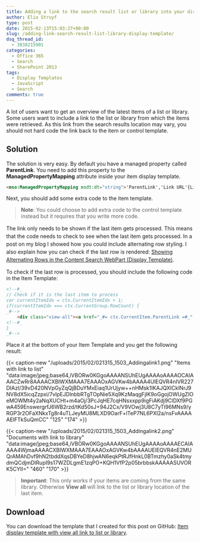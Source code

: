 ```yaml
---
title: Adding a link to the search result list or library into your display template
author: Elio Struyf
type: post
date: 2015-02-13T15:03:27+00:00
slug: /adding-link-search-result-list-library-display-template/
dsq_thread_id:
  - 3838215901
categories:
  - Office 365
  - Search
  - SharePoint 2013
tags:
  - Display Templates
  - JavaScript
  - Search
comments: true
---
```


A lot of users want to get an overview of the latest items of a list or library. Some users want to include a link to the list or library from which the items were retrieved. As this link from the search results location may vary, you should not hard code the link back to the item or control template.

## Solution

The solution is very easy. By default you have a managed property called **ParentLink**. You need to add this property to the **ManagedPropertyMapping** attribute inside your item display template.

```html
<mso:ManagedPropertyMapping msdt:dt="string">'ParentLink','Link URL'{Link URL}:'Path','Line 1'{Line 1}:'Title','Line 2'{Line 2}:'','FileExtension','SecondaryFileExtension'</mso:ManagedPropertyMapping>
```

Next, you should add some extra code to the item template.

> **Note**: You could choose to add extra code to the control template instead but it requires that you write more code. 

<span style="line-height: 1.5;">The link only needs to be shown if the last item gets processed. This means that the code needs to check to see when the last item gets processed. In a post on my blog I showed how you could include alternating row styling. I also explain how you can check if the last row is rendered: </span>[Showing Alternating Rows in the Content Search WebPart (Display Template)](https://www.eliostruyf.com/showing-alternating-rows-in-the-content-search-webpart-display-template/)<span style="line-height: 1.5;">.</span>

To check if the last row is processed, you should include the following code in the Item Template:

```html
<!--#_
// Check if it is the last item to process
var currentItemIdx = ctx.CurrentItemIdx + 1;
if(currentItemIdx === ctx.CurrentGroup.RowCount) {
_#-->
	<div class="view-all"><a href="_#= ctx.CurrentItem.ParentLink =#_" title="View all">View all</a></div>
<!--#_
}
_#-->
```

Place it at the bottom of your Item Template and you get the following result:

{{< caption-new "/uploads/2015/02/021315_1503_Addingalink1.png" "Items with link to list"  "data:image/jpeg;base64,iVBORw0KGgoAAAANSUhEUgAAAAoAAAAOCAIAAACZwRr8AAAACXBIWXMAAA7EAAAOxAGVKw4bAAAA4UlEQVR4nIVR227DIAzl/39vD420NVpGyZqQjBDuYMxEiaq1UrUjyw++nHMsk1IKAJQXICklNrJ9NV8dX5icqZzpxi/7vlpEJDlnbbRTgTOpNie5Xq9KzMaqgFjIK9oGgojOWUgZIOeMOWMt4y2aNqXUCHt+m4aOj/3PcJqHE7cqHNsxxpp9igFiAKdj9ClDXf9PGwA459EnswergrfJ6WB2rzd/tKd50sJ+94J2Cx/V9VOwj3U8C7yTI96MNs9/yRGP3r2OFaXNkxTg8r4uTLJeyMU8MLXD9OarF+lTeP7NL6PXl2a/nsFvAAAAAElFTkSuQmCC" "125" "174" >}}

{{< caption-new "/uploads/2015/02/021315_1503_Addingalink2.png" "Documents with link to library"  "data:image/jpeg;base64,iVBORw0KGgoAAAANSUhEUgAAAAoAAAAECAIAAAA4WjmaAAAACXBIWXMAAA7EAAAOxAGVKw4bAAAAUElEQVR4nE2MUQrAMAhDvf9hN2tbddXqsDBYeD8hjwAN6eqkPtRJfHnkL0BTmzhy0aSk4tmydmQCdjmDIRupI9s17WZDLgmE1zqPO+KQH1VfP2p05brbbskAAAAASUVORK5CYII=" "460" "170" >}}

> **Important**: This only works if your items are coming from the same library. Otherwise **View all** will link to the list or library location of the last item.

## Download

You can download the template that I created for this post on GitHub: [Item display template with view all link to list or library](https://github.com/estruyf/blog/tree/master/Item%20display%20template%20with%20view%20all%20link%20to%20list%20or%20library "Item display template with view all link to list or library").